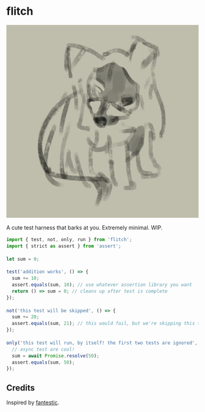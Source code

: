 # flitch

![flitch](logo.jpg)

A cute test harness that barks at you. Extremely minimal. WIP.

```js
import { test, not, only, run } from 'flitch';
import { strict as assert } from 'assert';

let sum = 0;

test('addition works', () => {
  sum += 10;
  assert.equals(sum, 10); // use whatever assertion library you want
  return () => sum = 0; // cleans up after test is complete
});

not('this test will be skipped', () => {
  sum += 20;
  assert.equals(sum, 21); // this would fail, but we're skipping this test! *shrugs*
});

only('this test will run, by itself! the first two tests are ignored', async () => {
  // async test are cool!
  sum = await Promise.resolve(50);
  assert.equals(sum, 50);
});
```

## Credits
Inspired by [fantestic](https://github.com/porsager/fantestic).